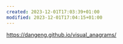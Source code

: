 ```yaml
---
created: 2023-12-01T17:03:39+01:00
modified: 2023-12-01T17:04:15+01:00
---
```


https://dangeng.github.io/visual_anagrams/
